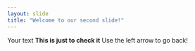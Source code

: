 ```yaml
---
layout: slide
title: "Welcome to our second slide!"
---
```

Your text **This is just to check it**
Use the left arrow to go back!

